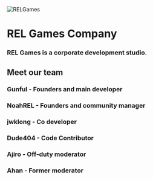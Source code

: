 ![RELGames](https://labs.relgame.repl.co/favicon.png)
# REL Games Company
### REL Games is a corporate development studio.
## Meet our team
### Gunful - Founders and main developer
### NoahREL - Founders and community manager
### jwklong - Co developer
### Dude404 - Code Contributor
### Ajiro - Off-duty moderator
### Ahan - Former moderator
